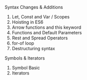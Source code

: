 Syntax Changes & Additions
1. Let, Const and Var / Scopes
2. Hoisting in ES6
3. Arrow functions and this keyword
4. Functions and Default Parameters
5. Rest and Spread Operators
6. for-of loop
7. Destructuring syntax

Symbols & Iterators
1. Symbol Basic
2. Iterators
